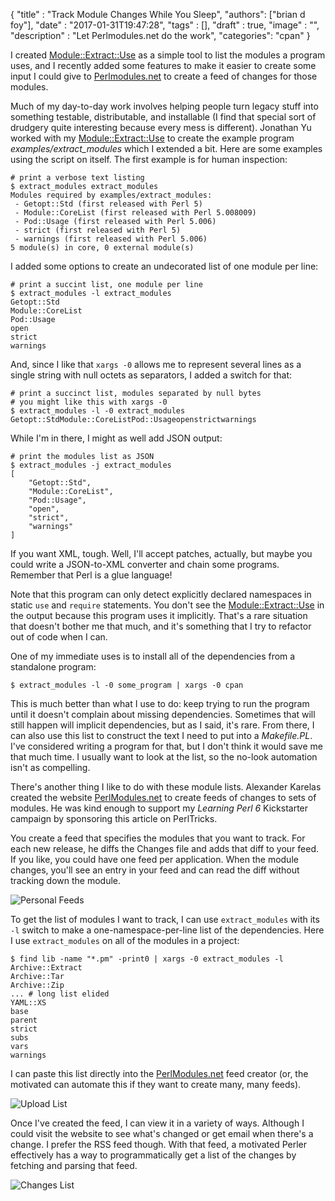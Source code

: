   {
    "title"  : "Track Module Changes While You Sleep",
    "authors": ["brian d foy"],
    "date"   : "2017-01-31T19:47:28",
    "tags"   : [],
    "draft"  : true,
    "image"  : "",
    "description" : "Let Perlmodules.net do the work",
    "categories": "cpan"
  }

I created [Module::Extract::Use](https://www.metacpan.org/module/Module::Extract::Use) as a simple tool to list the modules a program uses, and I recently added some features to make it easier to create some input I could give to [Perlmodules.net](https://www.perlmodules.net) to create a feed of changes for those modules.

Much of my day-to-day work involves helping people turn legacy stuff into something testable, distributable, and installable (I find that special sort of drudgery quite interesting because every mess is different).  Jonathan Yu worked with my [Module::Extract::Use](https://www.metacpan.org/module/Module::Extract::Use) to create the example program <i>examples/extract_modules</i> which I extended a bit. Here are some examples using the script on itself. The first example is for human inspection:

	# print a verbose text listing
	$ extract_modules extract_modules
	Modules required by examples/extract_modules:
	 - Getopt::Std (first released with Perl 5)
	 - Module::CoreList (first released with Perl 5.008009)
	 - Pod::Usage (first released with Perl 5.006)
	 - strict (first released with Perl 5)
	 - warnings (first released with Perl 5.006)
	5 module(s) in core, 0 external module(s)

I added some options to create an undecorated list of one module per line:

	# print a succint list, one module per line
	$ extract_modules -l extract_modules
	Getopt::Std
	Module::CoreList
	Pod::Usage
	open
	strict
	warnings

And, since I like that `xargs -0` allows me to represent several lines as a single string with null octets as separators, I added a switch for that:

	# print a succinct list, modules separated by null bytes
	# you might like this with xargs -0
	$ extract_modules -l -0 extract_modules
	Getopt::StdModule::CoreListPod::Usageopenstrictwarnings

While I'm in there, I might as well add JSON output:

	# print the modules list as JSON
	$ extract_modules -j extract_modules
	[
		"Getopt::Std",
		"Module::CoreList",
		"Pod::Usage",
		"open",
		"strict",
		"warnings"
	]

If you want XML, tough. Well, I'll accept patches, actually, but maybe you could write a JSON-to-XML converter and chain some programs. Remember that Perl is a glue language!

Note that this program can only detect explicitly declared namespaces in static `use` and `require` statements. You don't see the [Module::Extract::Use](https://www.metacpan.org/module/Module::Extract::Use) in the output because this program uses it implicitly. That's a rare situation that doesn't bother me that much, and it's something that I try to refactor out of code when I can.

One of my immediate uses is to install all of the dependencies from a standalone program:

	$ extract_modules -l -0 some_program | xargs -0 cpan

This is much better than what I use to do: keep trying to run the program until it doesn't complain about missing dependencies. Sometimes that will still happen will implicit dependencies, but as I said, it's rare. From there, I can also use this list to construct the text I need to put into a _Makefile.PL_. I've considered writing a program for that, but I don't think it would save me that much time. I usually want to look at the list, so the no-look automation isn't as compelling.

There's another thing I like to do with these module lists. Alexander Karelas created the website [PerlModules.net](https://www.perlmodules.net) to create feeds of changes to sets of modules. He was kind enough to support my _Learning Perl 6_ Kickstarter campaign by sponsoring this article on PerlTricks.

You create a feed that specifies the modules that you want to track. For each new release, he diffs the Changes file and adds that diff to your feed. If you like, you could have one feed per application. When the module changes, you'll see an entry in your feed and can read the diff without tracking down the module.

![Personal Feeds](/images/perlmodules-net/personal-feeds.png)

To get the list of modules I want to track, I can use `extract_modules` with its `-l` switch to make a one-namespace-per-line list of the dependencies. Here I use `extract_modules` on all of the modules in a project:

	$ find lib -name "*.pm" -print0 | xargs -0 extract_modules -l
	Archive::Extract
	Archive::Tar
	Archive::Zip
	... # long list elided
	YAML::XS
	base
	parent
	strict
	subs
	vars
	warnings

I can paste this list directly into the [PerlModules.net](https://www.perlmodules.net) feed creator (or, the motivated can automate this if they want to create many, many feeds).

![Upload List](/images/perlmodules-net/upload-list.png)

Once I've created the feed, I can view it in a variety of ways. Although I could visit the website to see what's changed or get email when there's a change. I prefer the RSS feed though. With that feed, a motivated Perler effectively has a way to programmatically get a list of the changes by fetching and parsing that feed.

![Changes List](/images/perlmodules-net/changes-list.png)

